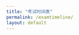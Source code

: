 ```yaml
---
title: "考试时间表"
permalink: /examtimeline/
layout: default
---
```


<!-- 日程表的容器 -->
<div id="calendar">
  <ul>
    <!-- 日程事件将被添加到这里 -->
  </ul>
</div>

<script src="../timeline/script.js"></script>